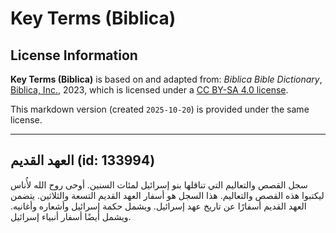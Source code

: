# Key Terms (Biblica)

## License Information

**Key Terms (Biblica)** is based on and adapted from: _Biblica Bible Dictionary_, [Biblica, Inc.](https://www.biblica.com/), 2023, which is licensed under a [CC BY-SA 4.0 license](https://creativecommons.org/licenses/by-sa/4.0/legalcode.en).

This markdown version (created `2025-10-20`) is provided under the same license.



--------------------------------

## العهد القديم (id: 133994)

سجل القصص والتعاليم التي تناقلها بنو إسرائيل لمئات السنين. أوحى روح الله لأُناس ليكتبوا هذه القصص والتعاليم. هذا السجل هو أسفار العهد القديم التسعة والثلاثين. يتضمن العهد القديم أسفارًا عن تاريخ عهد إسرائيل. ويشمل حكمة إسرائيل وأشعاره وأغانيه. ويشمل أيضًا أسفار أنبياء إسرائيل.


